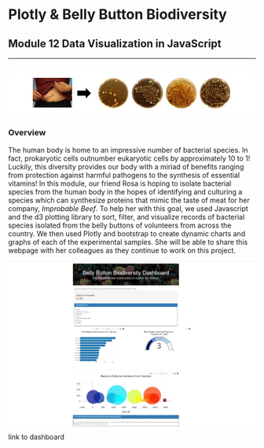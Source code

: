 # Plotly & Belly Button Biodiversity
## Module 12 Data Visualization in JavaScript
---
![image of bacteria](https://github.com/murphyk2021/Belly_button_bacteria/blob/7d4ff569e8bf6a6b415457a6a3c3d12c0469713e/images/bellybuttonbacteria.JPG)
---
### Overview
The human body is home to an impressive number of bacterial species.  In fact, prokaryotic cells outnumber eukaryotic cells by approximately 10 to 1! Luckily, this diversity provides our body with a miriad of benefits ranging from protection against harmful pathogens to the synthesis of essential vitamins!  In this module, our friend Rosa is hoping to isolate bacterial species from the human body in the hopes of identifying and culturing a species which can synthesize proteins that mimic the taste of meat for her company, *Improbable Beef*.  To help her with this goal, we used Javascript and the d3 plotting library to sort, filter, and visualize records of bacterial species isolated from the belly buttons of volunteers from across the country.  We then used Plotly and bootstrap to create dynamic charts and graphs of each of the experimental samples.  She will be able to share this webpage with her colleagues as they continue to work on this project.

![image of dashboard](https://github.com/murphyk2021/Belly_button_bacteria/blob/d8744648c01ba6a66c83ecb6decc269a815bae59/images/belly%20button%20dashboard.JPG)
link to dashboard
